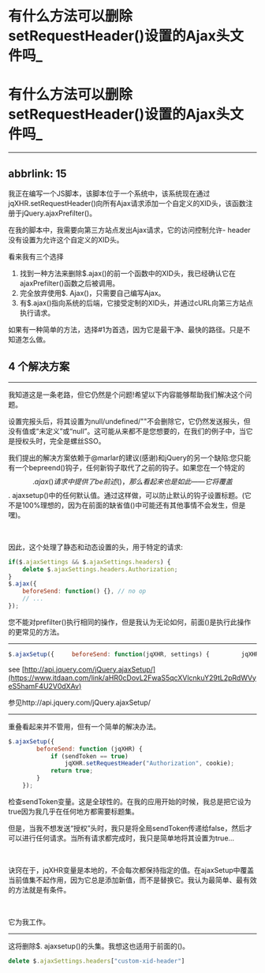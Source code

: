 # 有什么方法可以删除setRequestHeader()设置的Ajax头文件吗_

# 有什么方法可以删除setRequestHeader()设置的Ajax头文件吗_

---

## abbrlink: 15

我正在编写一个JS脚本，该脚本位于一个系统中，该系统现在通过jqXHR.setRequestHeader()向所有Ajax请求添加一个自定义的XID头，该函数注册于jQuery.ajaxPrefilter()。

在我的脚本中，我需要向第三方站点发出Ajax请求，它的访问控制允许- header没有设置为允许这个自定义的XID头。

看来我有三个选择

1. 找到一种方法来删除$.ajax()的前一个函数中的XID头，我已经确认它在ajaxPrefilter()函数之后被调用。
2. 完全放弃使用$. Ajax()，只需要自己编写Ajax。
3. 有$.ajax()指向系统的后端，它接受定制的XID头，并通过cURL向第三方站点执行请求。

如果有一种简单的方法，选择#1为首选，因为它是最干净、最快的路径。只是不知道怎么做。

## 4 个解决方案

---

我知道这是一条老路，但它仍然是个问题!希望以下内容能够帮助我们解决这个问题。

设置完报头后，将其设置为null/undefined/""不会删除它，它仍然发送报头，但没有值或“未定义”或“null”。这可能从来都不是您想要的，在我们的例子中，当它是授权头时，完全是螺丝SSO。

我们提出的解决方案依赖于@marlar的建议(感谢)和jQuery的另一个缺陷:您只能有一个bepreend()钩子，任何新钩子取代了之前的钩子。如果您在一个特定的$$.ajax()请求中提供了be前述()，那么看起来也是如此——它将覆盖$$. ajaxsetup()中的任何默认值。通过这样做，可以防止默认的钩子设置标题。(它不是100%理想的，因为在前面的缺省值()中可能还有其他事情不会发生，但是嘿)。

​

因此，这个处理了静态和动态设置的头，用于特定的请求:

```javascript
if($.ajaxSettings && $.ajaxSettings.headers) {
    delete $.ajaxSettings.headers.Authorization;
}
$.ajax({
    beforeSend: function() {}, // no op
    // ...
});
```

您不能对prefilter()执行相同的操作，但是我认为无论如何，前面()是执行此操作的更常见的方法。

---

```javascript
$.ajaxSetup({     beforeSend: function(jqXHR, settings) {         jqXHR.setRequestHeader('custom-xid-header', null);     } })
```

see [http://api.jquery.com/jQuery.ajaxSetup/](https://www.itdaan.com/link/aHR0cDovL2FwaS5qcXVlcnkuY29tL2pRdWVyeS5hamF4U2V0dXAv)

参见http://api.jquery.com/jQuery.ajaxSetup/

---

重叠看起来并不管用，但有一个简单的解决办法。

```javascript
$.ajaxSetup({
        beforeSend: function (jqXHR) {
            if (sendToken == true)
                jqXHR.setRequestHeader("Authorization", cookie);
            return true;
        }
    });
```

检查sendToken变量。这是全球性的。在我的应用开始的时候，我总是把它设为true因为我几乎在任何地方都需要标题集。

但是，当我不想发送“授权”头时，我只是将全局sendToken传递给false，然后才可以进行任何请求。当所有请求都完成时，我只是简单地将其设置为true…

​

诀窍在于，jqXHR变量是本地的，不会每次都保持指定的值。在ajaxSetup中覆盖当前值集不起作用，因为它总是添加新值，而不是替换它。我认为最简单、最有效的方法就是有条件。

​

它为我工作。

---

这将删除$. ajaxsetup()的头集。我想这也适用于前面的()。

```javascript
delete $.ajaxSettings.headers["custom-xid-header"]
```
